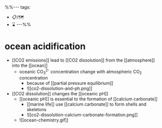 %%---
tags:
- 📋/🗺️ 
- ⌛
---%%

# ocean acidification

- [[CO2 emissions]] lead to [[CO2 dissolution]] from the [[atmosphere]] into the [[ocean]]
	- oceanic CO<sub>3</sub><sup>2-</sup> concentration change with atmospheric CO<sub>2</sub> concentration
		- because of [[partial pressure equilibrium]]
		- ![[co2-dissolution-and-ph.png]]
- [[CO2 dissolution]] changes the [[oceanic pH]]
	- [[oceanic pH]] is essential to the formation of [[calcium carbonate]]
		- [[marine life]] use [[calcium carbonate]] to form shells and skeletons
		- ![[co2-dissolution-calcium-carbonate-formation.png]]
	- ![[ocean-chemistry.gif]]
